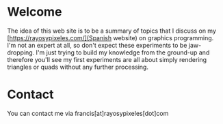 # Welcome

The idea of this web site is to be a summary of topics that I discuss on my [https://rayosypixeles.com/](Spanish website) on graphics programming. I'm not an expert at all, so don't expect these experiments to be jaw-dropping. I'm just trying to build my knowledge from the ground-up and therefore you'll see my first experiments are all about simply rendering triangles or quads without any further processing.

# Contact

You can contact me via francis[at]rayosypixeles[dot]com
